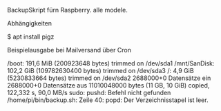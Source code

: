 
BackupSkript fürn Raspberry. alle modele.

Abhängigkeiten

$ apt install pigz


Beispielausgabe bei Mailversand über Cron



/boot: 191,6 MiB (200923648 bytes) trimmed on /dev/sda1
/mnt/SanDisk: 102,2 GiB (109782630400 bytes) trimmed on /dev/sda3
/: 4,9 GiB (5230833664 bytes) trimmed on /dev/sda2
2688000+0 Datensätze ein
2688000+0 Datensätze aus
11010048000 bytes (11 GB, 10 GiB) copied, 122,332 s, 90,0 MB/s
sudo: pushd: Befehl nicht gefunden
/home/pi/bin/backup.sh: Zeile 40: popd: Der Verzeichnisstapel ist leer. 

